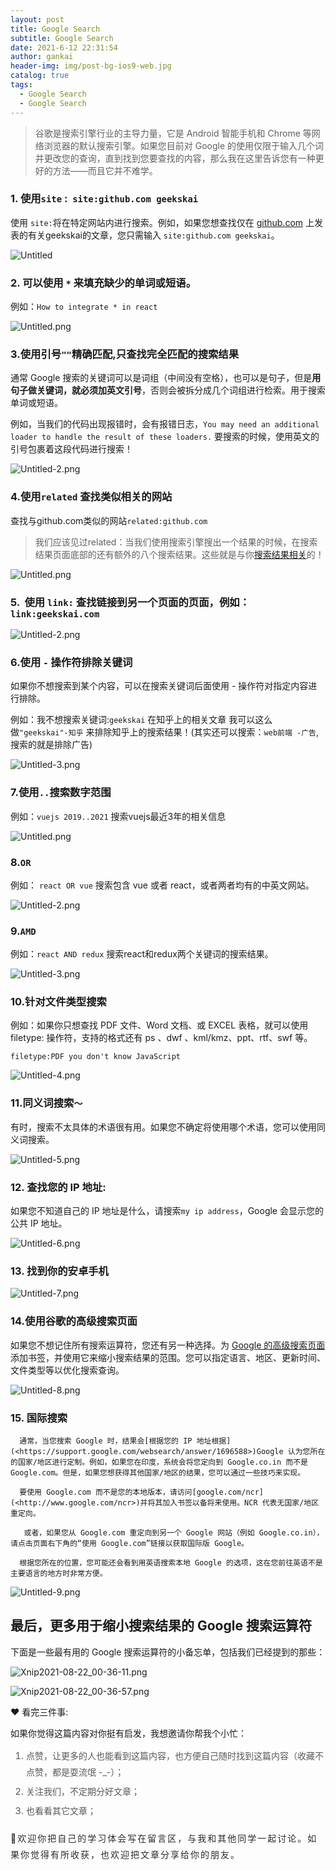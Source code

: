 ```yaml
---
layout: post
title: Google Search
subtitle: Google Search
date: 2021-6-12 22:31:54
author: gankai
header-img: img/post-bg-ios9-web.jpg
catalog: true
tags:
  - Google Search
  - Google Search
---
```



> 谷歌是搜索引擎行业的主导力量，它是 Android 智能手机和 Chrome 等网络浏览器的默认搜索引擎。如果您目前对 Google 的使用仅限于输入几个词并更改您的查询，直到找到您要查找的内容，那么我在这里告诉您有一种更好的方法——而且它并不难学。

### 1. 使用`site` :  `site:github.com geekskai`

使用 `site:`将在特定网站内进行搜索。例如，如果您想查找仅在 [github.com](http://github.com/) 上发表的有关geekskai的文章，您只需输入 `site:github.com geekskai`。

![Untitled](https://s3.us-west-2.amazonaws.com/secure.notion-static.com/29650b10-ca49-424d-9e31-da2b23f63207/Untitled.png?X-Amz-Algorithm=AWS4-HMAC-SHA256&X-Amz-Credential=AKIAT73L2G45O3KS52Y5%2F20210821%2Fus-west-2%2Fs3%2Faws4_request&X-Amz-Date=20210821T160753Z&X-Amz-Expires=86400&X-Amz-Signature=3593c91a2d34a2e81fe2c451c197a0e6f77484fa34254a898da8b786ca8e0920&X-Amz-SignedHeaders=host&response-content-disposition=filename%20%3D%22Untitled.png%22)

### 2. 可以使用 `*` 来填充缺少的单词或短语。

例如：`How to integrate * in react`


![Untitled.png](https://p6-juejin.byteimg.com/tos-cn-i-k3u1fbpfcp/efe114e6228b41a685330a8b14614a19~tplv-k3u1fbpfcp-watermark.image)

### 3.使用引号`""`精确匹配,只查找完全匹配的搜索结果

通常 Google 搜索的关键词可以是词组（中间没有空格），也可以是句子，但是**用句子做关键词，就必须加英文引号**，否则会被拆分成几个词组进行检索。用于搜索单词或短语。

例如，当我们的代码出现报错时，会有报错日志，`You may need an additional loader to handle the result of these loaders.` 要搜索的时候，使用英文的引号包裹着这段代码进行搜索！


![Untitled-2.png](https://p3-juejin.byteimg.com/tos-cn-i-k3u1fbpfcp/f72e12f23e534e8883aba64e74ce5ee9~tplv-k3u1fbpfcp-watermark.image)

### 4.使用`related` 查找类似相关的网站

查找与github.com类似的网站`related:github.com`

> 我们应该见过related：当我们使用搜索引擎搜出一个结果的时候，在搜索结果页面底部的还有额外的八个搜索结果。这些就是与你[搜索结果相关](https://www.siteguru.co/seo-academy/related-searches)的！


![Untitled.png](https://p3-juejin.byteimg.com/tos-cn-i-k3u1fbpfcp/8d852ba9f08d44169205be4c0839ab69~tplv-k3u1fbpfcp-watermark.image)

### **5.**  使用 `link:` 查找链接到另一个页面的页面，例如：`link:geekskai.com`


![Untitled-2.png](https://p6-juejin.byteimg.com/tos-cn-i-k3u1fbpfcp/b6a8058a5e834015a81315cc70439a82~tplv-k3u1fbpfcp-watermark.image)

### 6.使用 `-` 操作符排除关键词

如果你不想搜索到某个内容，可以在搜索关键词后面使用 - 操作符对指定内容进行排除。

例如：我不想搜索关键词:`geekskai` 在知乎上的相关文章 我可以这么做`"geekskai"-知乎` 来排除知乎上的搜索结果！(其实还可以搜索：`web前端 -广告`,搜索的就是排除广告)


![Untitled-3.png](https://p1-juejin.byteimg.com/tos-cn-i-k3u1fbpfcp/217b06738b464fc79f5902d13027cd89~tplv-k3u1fbpfcp-watermark.image)

### 7.使用`..`搜索数字范围

例如：`vuejs 2019..2021` 搜索vuejs最近3年的相关信息


![Untitled.png](https://p3-juejin.byteimg.com/tos-cn-i-k3u1fbpfcp/784117e637a44abb9869136e571d5e69~tplv-k3u1fbpfcp-watermark.image)

### 8.`OR`

例如： `react OR vue` 搜索包含 vue 或者 react，或者两者均有的中英文网站。


![Untitled-2.png](https://p6-juejin.byteimg.com/tos-cn-i-k3u1fbpfcp/e4963fcbbadb44c791bc34a73eb3f8e5~tplv-k3u1fbpfcp-watermark.image)

### 9.`AMD`

例如：`react AND redux` 搜索react和redux两个关键词的搜索结果。


![Untitled-3.png](https://p9-juejin.byteimg.com/tos-cn-i-k3u1fbpfcp/4c26399f66814a389d7b19f6ba26784b~tplv-k3u1fbpfcp-watermark.image)

### 10.针对文件类型搜索

例如：如果你只想查找 PDF 文件、Word 文档、或 EXCEL 表格，就可以使用 filetype: 操作符，支持的格式还有 ps 、dwf 、kml/kmz、ppt、rtf、swf 等。

`filetype:PDF you don't know JavaScript`


![Untitled-4.png](https://p6-juejin.byteimg.com/tos-cn-i-k3u1fbpfcp/1c3cbf712f8c422596209c9a795cca21~tplv-k3u1fbpfcp-watermark.image)

### 11.同义词搜索`～`

有时，搜索不太具体的术语很有用。如果您不确定将使用哪个术语，您可以使用同义词搜索。


![Untitled-5.png](https://p3-juejin.byteimg.com/tos-cn-i-k3u1fbpfcp/694ef738cff241fca9f320d4a0076923~tplv-k3u1fbpfcp-watermark.image)

### 12. 查找您的 IP 地址:

如果您不知道自己的 IP 地址是什么，请搜索`my ip address`，Google 会显示您的公共 IP 地址。


![Untitled-6.png](https://p3-juejin.byteimg.com/tos-cn-i-k3u1fbpfcp/95ab6df642b54bbe8b11b6e989b078d8~tplv-k3u1fbpfcp-watermark.image)

### 13. 找到你的安卓手机

![Untitled-7.png](https://p9-juejin.byteimg.com/tos-cn-i-k3u1fbpfcp/e9d01d96b8b54d179546fb5a03f701f7~tplv-k3u1fbpfcp-watermark.image)

### 14.使用谷歌的高级搜索页面

如果您不想记住所有搜索运算符，您还有另一种选择。为 [Google 的高级搜索页面](https://www.google.com/advanced_search)添加书签，并使用它来缩小搜索结果的范围。您可以指定语言、地区、更新时间、文件类型等以优化搜索查询。


![Untitled-8.png](https://p9-juejin.byteimg.com/tos-cn-i-k3u1fbpfcp/fafd0bed93b24dc5801fa15d6c7e3140~tplv-k3u1fbpfcp-watermark.image)

### 15. 国际搜索

```
  通常，当您搜索 Google 时，结果会[根据您的 IP 地址根据](<https://support.google.com/websearch/answer/1696588>)Google 认为您所在的国家/地区进行定制。例如，如果您在印度，系统会将您定向到 Google.co.in 而不是 Google.com。但是，如果您想获得其他国家/地区的结果，您可以通过一些技巧来实现。

  要使用 Google.com 而不是您的本地版本，请访问[google.com/ncr](<http://www.google.com/ncr>)并将其加入书签以备将来使用。NCR 代表无国家/地区重定向。

   或者，如果您从 Google.com 重定向到另一个 Google 网站（例如 Google.co.in），请点击页面右下角的“使用 Google.com”链接以获取国际版 Google。

  根据您所在的位置，您可能还会看到用英语搜索本地 Google 的选项，这在您前往英语不是主要语言的地方时非常方便。
```


![Untitled-9.png](https://p1-juejin.byteimg.com/tos-cn-i-k3u1fbpfcp/a4a941af97e84a7e8a9170af6d8f1837~tplv-k3u1fbpfcp-watermark.image)

## 最后，**更多用于缩小搜索结果的 Google 搜索运算符**

下面是一些最有用的 Google 搜索运算符的小备忘单，包括我们已经提到的那些：





![Xnip2021-08-22_00-36-11.png](https://p3-juejin.byteimg.com/tos-cn-i-k3u1fbpfcp/c89a253a4100456abffaf281dd33fb97~tplv-k3u1fbpfcp-watermark.image)




![Xnip2021-08-22_00-36-57.png](https://p6-juejin.byteimg.com/tos-cn-i-k3u1fbpfcp/10d142d6e5f249cabe80beb8e169052f~tplv-k3u1fbpfcp-watermark.image)



❤️ 看完三件事:

<p>如果你觉得这篇内容对你挺有启发，我想邀请你帮我个小忙：</p>
<ol data-tool="mdnice编辑器" style="margin-top: 8px; margin-bottom: 8px; padding-left: 25px; list-style-type: decimal; font-size: 15px; color: #595959;">
<li><section style="margin-top: 5px; margin-bottom: 5px; line-height: 26px; text-align: left; font-size: 14px; font-weight: normal; color: #595959;">点赞，让更多的人也能看到这篇内容，也方便自己随时找到这篇内容（收藏不点赞，都是耍流氓 -_-）；</section></li><li><section style="margin-top: 5px; margin-bottom: 5px; line-height: 26px; text-align: left; font-size: 14px; font-weight: normal; color: #595959;">关注我们，不定期分好文章；</section></li><li><section style="margin-top: 5px; margin-bottom: 5px; line-height: 26px; text-align: left; font-size: 14px; font-weight: normal; color: #595959;">也看看其它文章；</section></li></ol>
<p data-tool="mdnice编辑器" style="padding-top: 8px; padding-bottom: 8px; line-height: 26px; color: #2b2b2b; margin: 10px 0px; letter-spacing: 2px; font-size: 14px; word-spacing: 2px;">🎉欢迎你把自己的学习体会写在留言区，与我和其他同学一起讨论。如果你觉得有所收获，也欢迎把文章分享给你的朋友。</p>




